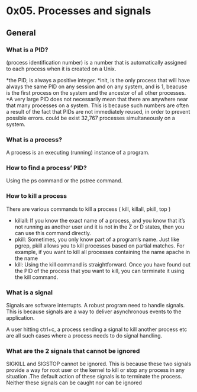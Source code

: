 # 0x05. Processes and signals

## General

### What is a PID?
(process identification number) is a number that is automatically assigned to each process when it is created on a Unix.

*the PID, is always a positive integer.
*init, is the only process that will have always the same PID on any session and on any system, and is 1, beacuse is the first process on the system and the ancestor of all other processes.
*A very large PID does not necessarily mean that there are anywhere near that many processes on a system. This is because such numbers are often a result of the fact that PIDs are not immediately reused, in order to prevent possible errors.
could be exist 32,767 processes simultaneously on a system.

### What is a process?
A process is an executing (running) instance of a program.

### How to find a process’ PID?
Using the ps command or the pstree command.

### How to kill a process
There are various commands to kill a process ( kill, killall, pkill, top )

* killall: If you know the exact name of a process, and you know that it’s not running as another user and it is not in the Z or D states, then you can use this command directly.
* pkill: Sometimes, you only know part of a program’s name. Just like pgrep, pkill allows you to kill processes based on partial matches. For example, if you want to kill all processes containing the name apache in the name
* kill: Using the kill command is straightforward. Once you have found out the PID of the process that you want to kill, you can terminate it using the kill command.

### What is a signal
Signals are software interrupts. A robust program need to handle signals. This is because signals are a way to deliver asynchronous events to the application.

A user hitting ctrl+c, a process sending a signal to kill another process etc are all such cases where a process needs to do signal handling.

### What are the 2 signals that cannot be ignored
SIGKILL and SIGSTOP cannot be ignored. This is because these two signals provide a way for root user or the kernel to kill or stop any process in any situation .The default action of these signals is to terminate the process. Neither these signals can be caught nor can be ignored